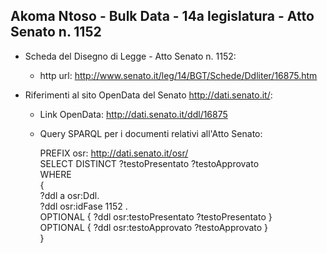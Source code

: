 ## Akoma Ntoso - Bulk Data - 14a legislatura - Atto Senato n. 1152 ##

* Scheda del Disegno di Legge - Atto Senato n. 1152:
	* http url: http://www.senato.it/leg/14/BGT/Schede/Ddliter/16875.htm

* Riferimenti al sito OpenData del Senato http://dati.senato.it/:
	* Link OpenData: http://dati.senato.it/ddl/16875
	* Query SPARQL per i documenti relativi all'Atto Senato:

        PREFIX osr: <http://dati.senato.it/osr/>  
		SELECT DISTINCT ?testoPresentato ?testoApprovato  
		WHERE  
		{  
		    ?ddl a osr:Ddl.  
		    ?ddl osr:idFase 1152 .  
		    OPTIONAL { ?ddl osr:testoPresentato ?testoPresentato }  
		    OPTIONAL { ?ddl osr:testoApprovato ?testoApprovato }  
		}
		